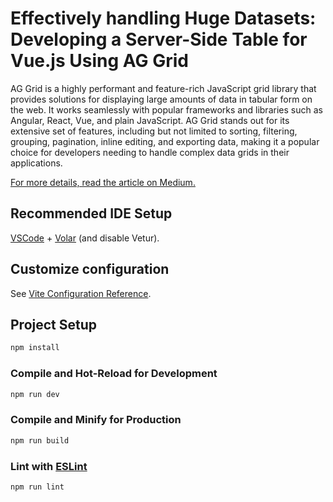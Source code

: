 # Effectively handling Huge Datasets: Developing a Server-Side Table for Vue.js Using AG Grid


AG Grid is a highly performant and feature-rich JavaScript grid library that provides solutions for displaying large amounts of data in tabular form on the web. It works seamlessly with popular frameworks and libraries such as Angular, React, Vue, and plain JavaScript. AG Grid stands out for its extensive set of features, including but not limited to sorting, filtering, grouping, pagination, inline editing, and exporting data, making it a popular choice for developers needing to handle complex data grids in their applications.

[For more details, read the article on Medium.](https://medium.com/@larawf0019/effectively-handling-huge-datasets-developing-a-server-side-table-for-vue-js-using-ag-grid-f54baf1b6ddb)
## Recommended IDE Setup

[VSCode](https://code.visualstudio.com/) + [Volar](https://marketplace.visualstudio.com/items?itemName=Vue.volar) (and disable Vetur).

## Customize configuration

See [Vite Configuration Reference](https://vitejs.dev/config/).

## Project Setup

```sh
npm install
```

### Compile and Hot-Reload for Development

```sh
npm run dev
```

### Compile and Minify for Production

```sh
npm run build
```

### Lint with [ESLint](https://eslint.org/)

```sh
npm run lint
```
